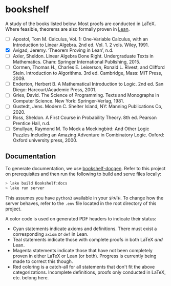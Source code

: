 # bookshelf

A study of the books listed below. Most proofs are conducted in LaTeX. Where
feasible, theorems are also formally proven in [Lean](https://leanprover.github.io/).

- [ ] Apostol, Tom M. Calculus, Vol. 1: One-Variable Calculus, with an Introduction to Linear Algebra. 2nd ed. Vol. 1. 2 vols. Wiley, 1991.
- [x] Avigad, Jeremy. ‘Theorem Proving in Lean’, n.d.
- [ ] Axler, Sheldon. Linear Algebra Done Right. Undergraduate Texts in Mathematics. Cham: Springer International Publishing, 2015.
- [ ] Cormen, Thomas H., Charles E. Leiserson, Ronald L. Rivest, and Clifford Stein. Introduction to Algorithms. 3rd ed. Cambridge, Mass: MIT Press, 2009.
- [ ] Enderton, Herbert B. A Mathematical Introduction to Logic. 2nd ed. San Diego: Harcourt/Academic Press, 2001.
- [ ] Gries, David. The Science of Programming. Texts and Monographs in Computer Science. New York: Springer-Verlag, 1981.
- [ ] Gustedt, Jens. Modern C. Shelter Island, NY: Manning Publications Co, 2020.
- [ ] Ross, Sheldon. A First Course in Probability Theory. 8th ed. Pearson Prentice Hall, n.d.
- [ ] Smullyan, Raymond M. To Mock a Mockingbird: And Other Logic Puzzles Including an Amazing Adventure in Combinatory Logic. Oxford: Oxford university press, 2000.

## Documentation

To generate documentation, we use [bookshelf-docgen](https://github.com/jrpotter/bookshelf-docgen).
Refer to this project on prerequisites and then run the following to build and
serve files locally:

```bash
> lake build Bookshelf:docs
> lake run server
```

This assumes you have `python3` available in your `$PATH`. To change how the
server behaves, refer to the `.env` file located in the root directory of this
project.

A color code is used on generated PDF headers to indicate their status:

* Cyan statements indicate axioms and definitions. There must exist a
  corresponding `axiom` or `def` in Lean.
* Teal statements indicate those with complete proofs in both LaTeX *and* Lean.
* Magenta statements indicate those that have not been completely proven in
  either LaTeX or Lean (or both). Progress is currently being made to correct
  this though.
* Red coloring is a catch-all for all statements that don't fit the above
  categorizations. Incomplete definitions, proofs only conducted in LaTeX, etc.
  belong here.
